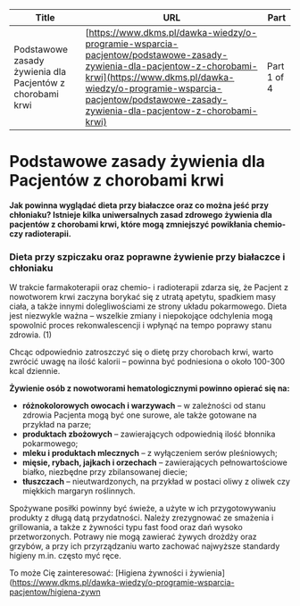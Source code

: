 | **Title**       | **URL**           | **Part**              |
|-----------------|-------------------|-----------------------|
| Podstawowe zasady żywienia dla Pacjentów z chorobami krwi         | [https://www.dkms.pl/dawka-wiedzy/o-programie-wsparcia-pacjentow/podstawowe-zasady-zywienia-dla-pacjentow-z-chorobami-krwi](https://www.dkms.pl/dawka-wiedzy/o-programie-wsparcia-pacjentow/podstawowe-zasady-zywienia-dla-pacjentow-z-chorobami-krwi)    | Part 1 of 4          |

# Podstawowe zasady żywienia dla Pacjentów z chorobami krwi

**Jak powinna wyglądać dieta przy białaczce oraz co można jeść przy chłoniaku? Istnieje kilka uniwersalnych zasad zdrowego żywienia dla pacjentów z chorobami krwi, które mogą zmniejszyć powikłania chemio\- czy radioterapii.** 


### Dieta przy szpiczaku oraz poprawne żywienie przy białaczce i chłoniaku


W trakcie farmakoterapii oraz chemio\- i radioterapii zdarza się, że Pacjent z nowotworem krwi zaczyna borykać się z utratą apetytu, spadkiem masy ciała, a także innymi dolegliwościami ze strony układu pokarmowego. Dieta jest niezwykle ważna – wszelkie zmiany i niepokojące odchylenia mogą spowolnić proces rekonwalescencji i wpłynąć na tempo poprawy stanu zdrowia. (1\)


Chcąc odpowiednio zatroszczyć się o dietę przy chorobach krwi, warto zwrócić uwagę na ilość kalorii – powinna być podniesiona o około 100\-300 kcal dziennie. 


**Żywienie osób z nowotworami hematologicznymi powinno opierać się na:**


* **różnokolorowych owocach i warzywach** – w zależności od stanu zdrowia Pacjenta mogą być one surowe, ale także gotowane na przykład na parze;
* **produktach zbożowych** – zawierających odpowiednią ilość błonnika pokarmowego;
* **mleku i produktach mlecznych** – z wyłączeniem serów pleśniowych;
* **mięsie, rybach, jajkach i orzechach** – zawierających pełnowartościowe białko, niezbędne przy zbilansowanej diecie;
* **tłuszczach** – nieutwardzonych, na przykład w postaci oliwy z oliwek czy miękkich margaryn roślinnych.


Spożywane posiłki powinny być świeże, a użyte w ich przygotowywaniu produkty z długą datą przydatności. Należy zrezygnować ze smażenia i grillowania, a także z żywności typu fast food oraz dań wysoko przetworzonych. Potrawy nie mogą zawierać żywych drożdży oraz grzybów, a przy ich przyrządzaniu warto zachować najwyższe standardy higieny m.in. często myć ręce.


To może Cię zainteresować: [Higiena żywności i żywienia](https://www.dkms.pl/dawka-wiedzy/o-programie-wsparcia-pacjentow/higiena-zywn